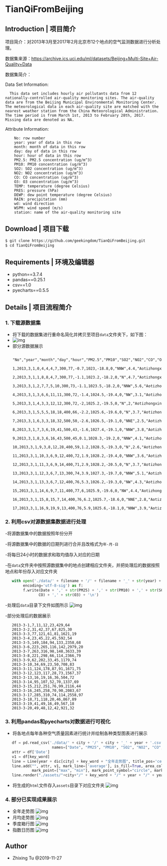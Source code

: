 # TianQiFromBeijing

## Introduction | 项目简介

项目简介：对2013年3月至2017年2月北京市12个地点的空气监测数据进行分析处理。

数据集来源：https://archive.ics.uci.edu/ml/datasets/Beijing+Multi-Site+Air-Quality+Data

数据集简介：

Data Set Information:

```angular2
  This data set includes hourly air pollutants data from 12 nationally-controlled air-quality monitoring sites. The air-quality data are from the Beijing Municipal Environmental Monitoring Center. The meteorological data in each air-quality site are matched with the nearest weather station from the China Meteorological Administration. The time period is from March 1st, 2013 to February 28th, 2017. Missing data are denoted as NA.
```

Attribute Information:

```angular2
    No: row number
    year: year of data in this row
    month: month of data in this row
    day: day of data in this row
    hour: hour of data in this row
    PM2.5: PM2.5 concentration (ug/m^3)
    PM10: PM10 concentration (ug/m^3)
    SO2: SO2 concentration (ug/m^3)
    NO2: NO2 concentration (ug/m^3)
    CO: CO concentration (ug/m^3)
    O3: O3 concentration (ug/m^3)
    TEMP: temperature (degree Celsius)
    PRES: pressure (hPa)
    DEWP: dew point temperature (degree Celsius)
    RAIN: precipitation (mm)
    wd: wind direction
    WSPM: wind speed (m/s)
    station: name of the air-quality monitoring site
```

## Download | 项目下载

```bash
$ git clone https://github.com/geekingdom/TianQiFromBeijing.git
$ cd TianQiFromBeijing
```

## Requirements | 环境及编辑器

- python==3.7.4
- pandas==0.25.1
- csv==1.0
- pyecharts==0.5.5

## Details | 项目流程简介

### 1. 下载源数据集

- 将下载的数据集进行重命名简化并拷贝至项目```data```文件夹下，如下图：
- ![img](./images/ShortCut_1.png)
- 部分源数据展示
  ```angular2
    "No","year","month","day","hour","PM2.5","PM10","SO2","NO2","CO","O3","TEMP","PRES","DEWP","RAIN","wd","WSPM","station"
    1,2013,3,1,0,4,4,4,7,300,77,-0.7,1023,-18.8,0,"NNW",4.4,"Aotizhongxin"
    2,2013,3,1,1,8,8,4,7,300,77,-1.1,1023.2,-18.2,0,"N",4.7,"Aotizhongxin"
    3,2013,3,1,2,7,7,5,10,300,73,-1.1,1023.5,-18.2,0,"NNW",5.6,"Aotizhongxin"
    4,2013,3,1,3,6,6,11,11,300,72,-1.4,1024.5,-19.4,0,"NW",3.1,"Aotizhongxin"
    5,2013,3,1,4,3,3,12,12,300,72,-2,1025.2,-19.5,0,"N",2,"Aotizhongxin"
    6,2013,3,1,5,5,5,18,18,400,66,-2.2,1025.6,-19.6,0,"N",3.7,"Aotizhongxin"
    7,2013,3,1,6,3,3,18,32,500,50,-2.6,1026.5,-19.1,0,"NNE",2.5,"Aotizhongxin"
    8,2013,3,1,7,3,6,19,41,500,43,-1.6,1027.4,-19.1,0,"NNW",3.8,"Aotizhongxin"
    9,2013,3,1,8,3,6,16,43,500,45,0.1,1028.3,-19.2,0,"NNW",4.1,"Aotizhongxin"
    10,2013,3,1,9,3,8,12,28,400,59,1.2,1028.5,-19.3,0,"N",2.6,"Aotizhongxin"
    11,2013,3,1,10,3,6,9,12,400,72,1.9,1028.2,-19.4,0,"NNW",3.6,"Aotizhongxin"
    12,2013,3,1,11,3,6,9,14,400,71,2.9,1028.2,-20.5,0,"N",3.7,"Aotizhongxin"
    13,2013,3,1,12,3,6,7,13,300,74,3.9,1027.3,-19.7,0,"NNW",5.1,"Aotizhongxin"
    14,2013,3,1,13,3,6,7,12,400,76,5.3,1026.2,-19.3,0,"NW",4.3,"Aotizhongxin"
    15,2013,3,1,14,6,9,7,11,400,77,6,1025.9,-19.6,0,"NW",4.4,"Aotizhongxin"
    16,2013,3,1,15,8,15,7,14,400,76,6.2,1025.7,-18.6,0,"NNE",2.8,"Aotizhongxin"
    17,2013,3,1,16,9,19,9,13,400,76,5.9,1025.6,-18.1,0,"NNW",3.9,"Aotizhongxin"
  ```

### 2. 利用csv对源数据集数据进行处理

-将源数据集中的数据按照年份分开

-将源数据集中的数据的日期列进行合并且改格式为```年-月-日```

-将每日24小时的数据求和取均值存入对应的日期

-在```data```文件夹中按照源数据集中的地点创建相应文件夹，并把处理后的数据按照地点和年份存入对应文件夹
  
  ```python
     with open('./data/' + filename + '/' + filename + '_' + str(year) + '.csv', 'a+',
          encoding='utf-8-sig') as f:
          f.write(Date + ',' + str(PM25) + ',' + str(PM10) + ',' + str(SO2) + ',' + str(NO2) + ',' + str(
                 CO) + ',' + str(O3) + '\n')
  ```
 -处理后```data```目录下文件如图所示
 ![img](./images/ShortCut_2.png)
 
 -部分处理后的数据展示
 ```angular2
    2013-3-1,7,11,12,23,429,64
    2013-3-2,31,42,37,67,825,30
    2013-3-3,77,121,61,81,1621,19
    2013-3-4,23,45,22,45,592,54
    2013-3-5,149,184,94,133,2358,68
    2013-3-6,223,265,116,142,2979,20
    2013-3-7,263,316,98,148,3633,39
    2013-3-8,221,298,66,114,2366,79
    2013-3-9,62,202,33,45,1179,74
    2013-3-10,34,69,23,50,708,83
    2013-3-11,124,178,87,91,1671,75
    2013-3-12,123,117,28,73,1567,37
    2013-3-13,16,19,16,36,504,72
    2013-3-14,95,107,52,70,1337,69
    2013-3-15,212,251,76,99,2116,44
    2013-3-16,245,258,70,90,2083,67
    2013-3-17,285,310,74,114,2558,97
    2013-3-18,71,118,20,46,867,89
    2013-3-19,41,49,16,49,567,18
    2013-3-20,49,48,12,42,921,32
  ```
  
### 3. 利用pandas和pyecharts对数据进行可视化

- 将各地点每年各种空气质量因素进行统计并绘制各种类型图表进行展示
```python
   df = pd.read_csv('./data/' + city + '/' + city + '_' + year + '.csv', header=None,
                     names=["Date", "PM25", "PM10", "SO2", "NO2", "CO", "O3"])
   attr = df['Date']
   v1 = df[key_word]
   line = Line(year + dic[city] + key_word + "全年走势图", title_pos='center', title_top='18', width=800, height=400)
   line.add("", attr, v1, mark_line=['average'], is_fill=True, area_color="#000", area_opacity=0.3,
            mark_point=["max", "min"], mark_point_symbol="circle", mark_point_symbolsize=25)
   line.render("./assets/"+city+"/" + key_word + "/" + year + "/" + year + "年"+dic[city]+ key_word + "全年走势图.html")
```

- 将生成的```html```文件存入```assets```目录下对应文件夹
![img](./images/ShortCut_3.png)

### 4. 部分已实现成果展示
- 全年走势图
![img](./images/ShortCut_4.png)
- 月均走势图
![img](./images/ShortCut_5.png)
- 季度箱行图
![img](./images/ShortCut_6.png)
- 指数日历图
![img](./images/ShortCut_7.png)

## Author

- Zhixing Tu @2019-11-27
